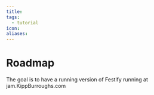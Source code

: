 ```yaml
---
title: 
tags:
  - tutorial
icon: 
aliases:
---
```

# Roadmap

The goal is to have a running version of Festify running at jam.KippBurroughs.com








